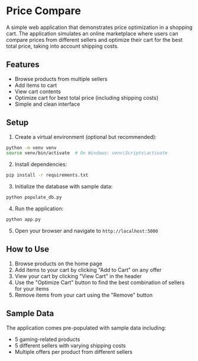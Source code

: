 # Price Compare

A simple web application that demonstrates price optimization in a shopping cart. The application simulates an online marketplace where users can compare prices from different sellers and optimize their cart for the best total price, taking into account shipping costs.

## Features

- Browse products from multiple sellers
- Add items to cart
- View cart contents
- Optimize cart for best total price (including shipping costs)
- Simple and clean interface

## Setup

1. Create a virtual environment (optional but recommended):
```bash
python -m venv venv
source venv/bin/activate  # On Windows: venv\Scripts\activate
```

2. Install dependencies:
```bash
pip install -r requirements.txt
```

3. Initialize the database with sample data:
```bash
python populate_db.py
```

4. Run the application:
```bash
python app.py
```

5. Open your browser and navigate to `http://localhost:5000`

## How to Use

1. Browse products on the home page
2. Add items to your cart by clicking "Add to Cart" on any offer
3. View your cart by clicking "View Cart" in the header
4. Use the "Optimize Cart" button to find the best combination of sellers for your items
5. Remove items from your cart using the "Remove" button

## Sample Data

The application comes pre-populated with sample data including:
- 5 gaming-related products
- 5 different sellers with varying shipping costs
- Multiple offers per product from different sellers 